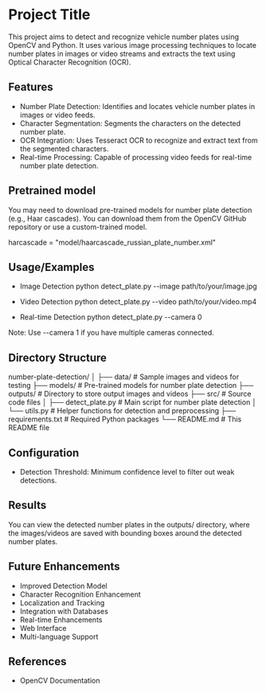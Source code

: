 
# Project Title

This project aims to detect and recognize vehicle number plates using OpenCV and Python. It uses various image processing techniques to locate number plates in images or video streams and extracts the text using Optical Character Recognition (OCR).


## Features

- Number Plate Detection: Identifies and locates vehicle number plates in images or video feeds.
- Character Segmentation: Segments the characters on the detected number plate.
- OCR Integration: Uses Tesseract OCR to recognize and extract text from the segmented characters.
- Real-time Processing: Capable of processing video feeds for real-time number plate detection.

## Pretrained model

You may need to download pre-trained models for number plate detection (e.g., Haar cascades). You can download them from the OpenCV GitHub repository or use a custom-trained model.

harcascade = "model/haarcascade_russian_plate_number.xml"
## Usage/Examples

- Image Detection
    python detect_plate.py --image path/to/your/image.jpg

- Video Detection
    python detect_plate.py --video path/to/your/video.mp4

- Real-time Detection
    python detect_plate.py --camera 0

Note: Use --camera 1 if you have multiple cameras connected.




## Directory Structure

number-plate-detection/
│
├── data/                   # Sample images and videos for testing
├── models/                 # Pre-trained models for number plate detection
├── outputs/                # Directory to store output images and videos
├── src/                    # Source code files
│   ├── detect_plate.py     # Main script for number plate detection
│   └── utils.py            # Helper functions for detection and preprocessing
├── requirements.txt        # Required Python packages
└── README.md               # This README file

## Configuration

- Detection Threshold: Minimum confidence level to filter out weak detections.
## Results
You can view the detected number plates in the outputs/ directory, where the images/videos are saved with bounding boxes around the detected number plates.
## Future Enhancements
- Improved Detection Model
- Character Recognition Enhancement
- Localization and Tracking
- Integration with Databases
- Real-time Enhancements
- Web Interface 
- Multi-language Support
## References

- OpenCV Documentation